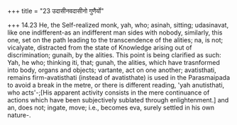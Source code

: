 +++
title = "23 उदासीनवदासीनो गुणैर्यो"

+++
14.23 He, the Self-realized monk, yah, who; asinah, sitting; udasinavat,
like one indifferent-as an indifferent man sides with nobody, similarly,
this one, set on the path leading to the transcendence of the alities;
na, is not; vicalyate, distracted from the state of Knowledge arising
out of discrimination; gunaih, by the alities. This point is being
clarified as such: Yah, he who; thinking iti, that; gunah, the alities,
which have trasnformed into body, organs and objects; vartante, act on
one another; avatisthati, remains firm-avatisthati (instead of
avatisthate) is used in the Parasmaipada to avoid a break in the metre,
or there is different reading, 'yah anutisthati, who acts'-;\[His
apparent activity consists in the mere continuance of actions which have
been subjectively sublated through enlightenment.\] and an, does not;
ingate, move; i.e., becomes eva, surely settled in his own nature-.
